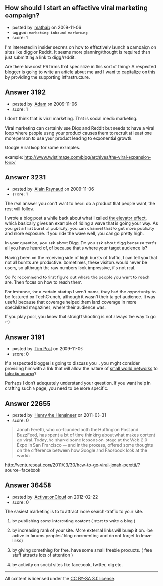 ## How should I start an effective viral marketing campaign?

- posted by: [mathaix](https://stackexchange.com/users/-1/1194-mathaix) on 2009-11-06
- tagged: `marketing`, `inbound-marketing`
- score: 1

I'm interested in insider secrets on how to effectively launch a campaign on sites like digg or Reddit. It seems more planning/thought is required than just submitting a link to digg/reddit. 

Are there low cost PR firms that specialize in this sort of thing? A respected blogger is going to write an article about me and I want to capitalize on this by providing the supporting infrastructure. 




## Answer 3192

- posted by: [Adam](https://stackexchange.com/users/-1/433-adam) on 2009-11-06
- score: 1

I don't think that is viral marketing. That is social media marketing. 

Viral marketing can certainly use Digg and ReddIt but needs to have a viral loop where people using your product causes them to recruit at least one more person to use your product leading to exponential growth.

Google Viral loop for some examples.

example:
http://www.twistimage.com/blog/archives/the-viral-expansion-loop/


## Answer 3231

- posted by: [Alain Raynaud](https://stackexchange.com/users/-1/502-alain-raynaud) on 2009-11-06
- score: 1

<p>The real answer you don't want to hear: do a product that people want, the rest will follow.</p>

<p>I wrote a blog post a while back about what I called <a href="http://blog.fairsoftware.net/2009/02/27/make-your-way-to-the-top-dont-take-the-stairs-use-the-elevator/" rel="nofollow">the elevator effect</a>, which basically gives an example of riding a wave that is going your way. As you get a first burst of publicity, you can channel that to get more publicity and more exposure. If you ride the wave well, you can go pretty high.</p>

<p>In your question, you ask about Digg. Do you ask about digg because that's all you have heard of, of because that's where your target audience is?</p>

<p>Having been on the receiving side of high bursts of traffic, I can tell you that not all bursts are productive. Sometimes, these visitors would never be users, so although the raw numbers look impressive, it's not real.</p>

<p>So I'd recommend to first figure out where the people you want to reach are. Then focus on how to reach them.</p>

<p>For instance, for a certain startup I won't name, they had the opportunity to be featured on TechCrunch, although it wasn't their target audience. It was useful because that coverage helped them land coverage in more specialized magazines, where their audience was.</p>

<p>If you play pool, you know that straightshooting is not always the way to go :-)</p>



## Answer 3191

- posted by: [Tim Post](https://stackexchange.com/users/-1/1343-tim-post) on 2009-11-06
- score: 0

<p>If a respected blogger is going to discuss you .. you might consider providing him with a link that will allow the nature of <a href="http://en.wikipedia.org/wiki/Small-world%5Fnetwork" rel="nofollow">small world networks</a> to <a href="http://en.wikipedia.org/wiki/Clustering%5Fcoefficient" rel="nofollow">take its course</a>?</p>

<p>Perhaps I don't adequately understand your question. If you want help in crafting such a page, you need to be more specific.</p>



## Answer 22655

- posted by: [Henry the Hengineer](https://stackexchange.com/users/-1/1692-henry-the-hengineer) on 2011-03-31
- score: 0

> Jonah Peretti, who co-founded both the
> Huffington Post and BuzzFeed, has
> spent a lot of time thinking about
> what makes content go viral. Today, he
> shared some lessons on-stage at the
> Web 2.0 Expo in San Francisco — and in
> the process, offered some thoughts on
> the difference between how Google and
> Facebook look at the world:

http://venturebeat.com/2011/03/30/how-to-go-viral-jonah-peretti/?source=facebook


## Answer 36458

- posted by: [ActivationCloud](https://stackexchange.com/users/-1/16565-activationcloud) on 2012-02-22
- score: 0

The easiest marketing is to to attract more search-traffic to your site.

1) by publishing some interesting content ( start to write a blog )

2) by increasing rank of your site. More external links will bump it on. (be active in forums peoples' blog commenting and do not forget to leave links)

3) by giving something for free. have some small freebie products. ( free stuff attracts lots of attention )

4) by activity on social sites like facebook, twitter, dig etc.



---

All content is licensed under the [CC BY-SA 3.0 license](https://creativecommons.org/licenses/by-sa/3.0/).

